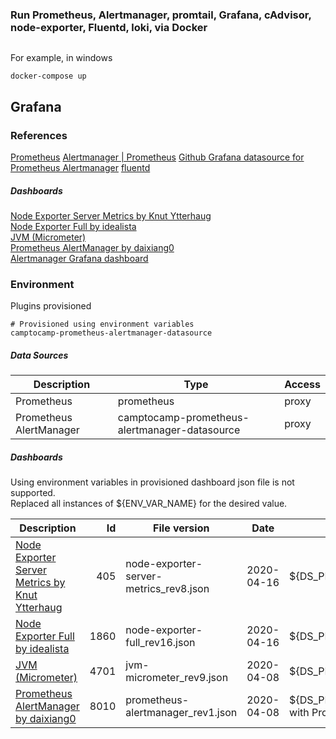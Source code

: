 ### Run Prometheus, Alertmanager, promtail, Grafana, cAdvisor, node-exporter, Fluentd, loki, via Docker

```

```
For example, in windows
```
docker-compose up
```


## Grafana

### References
[Prometheus](https://prometheus.io/)
[Alertmanager | Prometheus](https://prometheus.io/docs/alerting/alertmanager/)
[Github Grafana datasource for Prometheus Alertmanager](https://github.com/camptocamp/grafana-prometheus-alertmanager-datasource)
[fluentd](https://www.fluentd.org/)

##### Dashboards
[Node Exporter Server Metrics by Knut Ytterhaug](https://grafana.com/grafana/dashboards/1860)<br/> 
[Node Exporter Full by idealista](https://grafana.com/grafana/dashboards/1860)<br/> 
[JVM (Micrometer)](https://grafana.com/grafana/dashboards/4701)<br/> 
[Prometheus AlertManager by daixiang0](https://grafana.com/grafana/dashboards/8010)<br/> 
[Alertmanager Grafana dashboard](https://grafana.com/grafana/dashboards/9578)

### Environment
Plugins provisioned
```
# Provisioned using environment variables
camptocamp-prometheus-alertmanager-datasource
```

##### Data Sources

| Description             | Type                                          | Access |
| ----------------------- | --------------------------------------------- | ------ |
| Prometheus              | prometheus                                    | proxy  |
| Prometheus AlertManager | camptocamp-prometheus-alertmanager-datasource | proxy  |


##### Dashboards

Using environment variables in provisioned dashboard json file is not supported.<br/> 
Replaced all instances of ${ENV_VAR_NAME} for the desired value.

| Description                                                                                   | Id   | File version                           | Date       | Replace                                                    |
| --------------------------------------------------------------------------------------------- | ----:| -------------------------------------- | ---------- | ---------------------------------------------------------- |
| [Node Exporter Server Metrics by Knut Ytterhaug](https://grafana.com/grafana/dashboards/1860) |  405 | node-exporter-server-metrics_rev8.json | 2020-04-16 | ${DS_PROMETHEUS} with Prometheus                           |
| [Node Exporter Full by idealista](https://grafana.com/grafana/dashboards/1860)                | 1860 | node-exporter-full_rev16.json          | 2020-04-16 | ${DS_PROMETHEUS} with Prometheus                           |
| [JVM (Micrometer)](https://grafana.com/grafana/dashboards/4701)                               | 4701 | jvm-micrometer_rev9.json               | 2020-04-08 | ${DS_PROMETHEUS} with Prometheus                           |
| [Prometheus AlertManager by daixiang0](https://grafana.com/grafana/dashboards/8010)           | 8010 | prometheus-alertmanager_rev1.json      | 2020-04-08 | ${DS_PROMETHEUS_ALERTMANAGER} with Prometheus AlertManager |